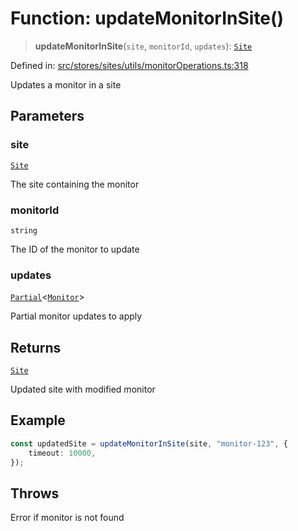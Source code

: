 # Function: updateMonitorInSite()

> **updateMonitorInSite**(`site`, `monitorId`, `updates`): [`Site`](../../../../../../shared/types/interfaces/Site.md)

Defined in: [src/stores/sites/utils/monitorOperations.ts:318](https://github.com/Nick2bad4u/Uptime-Watcher/blob/main/src/stores/sites/utils/monitorOperations.ts#L318)

Updates a monitor in a site

## Parameters

### site

[`Site`](../../../../../../shared/types/interfaces/Site.md)

The site containing the monitor

### monitorId

`string`

The ID of the monitor to update

### updates

[`Partial`](https://www.typescriptlang.org/docs/handbook/utility-types.html#partialtype)\<[`Monitor`](../../../../../../shared/types/interfaces/Monitor.md)\>

Partial monitor updates to apply

## Returns

[`Site`](../../../../../../shared/types/interfaces/Site.md)

Updated site with modified monitor

## Example

```typescript
const updatedSite = updateMonitorInSite(site, "monitor-123", {
    timeout: 10000,
});
```

## Throws

Error if monitor is not found
